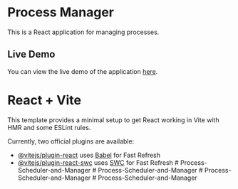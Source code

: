 
# Process Manager

This is a React application for managing processes.

## Live Demo

You can view the live demo of the application [here](https://process-manager-5zg5v6uln-prakhar-srivastavas-projects-8625c485.vercel.app).





# React + Vite

This template provides a minimal setup to get React working in Vite with HMR and some ESLint rules.

Currently, two official plugins are available:

- [@vitejs/plugin-react](https://github.com/vitejs/vite-plugin-react/blob/main/packages/plugin-react/README.md) uses [Babel](https://babeljs.io/) for Fast Refresh
- [@vitejs/plugin-react-swc](https://github.com/vitejs/vite-plugin-react-swc) uses [SWC](https://swc.rs/) for Fast Refresh
#   P r o c e s s - S c h e d u l e r - a n d - M a n a g e r 
 
 #   P r o c e s s - S c h e d u l e r - a n d - M a n a g e r 
 
 #   P r o c e s s - S c h e d u l e r - a n d - M a n a g e r 
 
 #   P r o c e s s - S c h e d u l e r - a n d - M a n a g e r 
 
 
